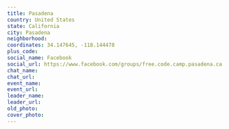 ```yaml
---
title: Pasadena
country: United States
state: California
city: Pasadena
neighborhood: 
coordinates: 34.147645, -118.144478
plus_code:
social_name: Facebook
social_url: https://www.facebook.com/groups/free.code.camp.pasadena.ca
chat_name:
chat_url:
event_name:
event_url:
leader_name:
leader_url:
old_photo: 
cover_photo:
---
```

